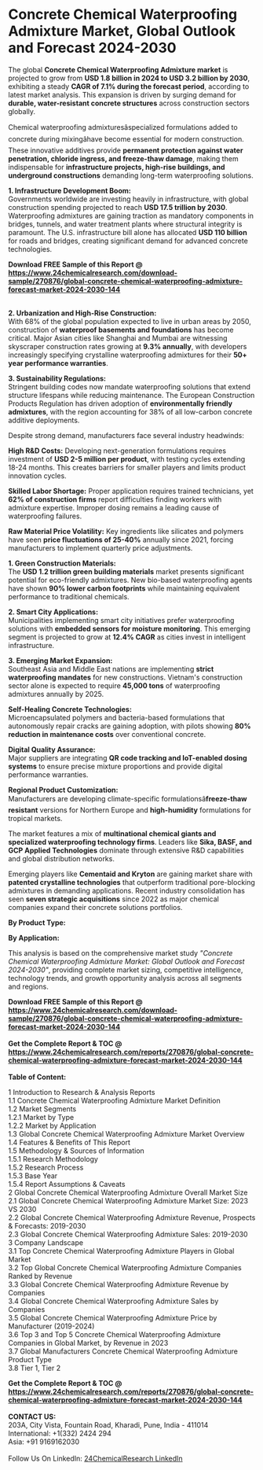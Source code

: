 <h1>Concrete Chemical Waterproofing Admixture Market, Global Outlook and Forecast 2024-2030</h1><p>The global <strong>Concrete Chemical Waterproofing Admixture market</strong> is projected to grow from <strong>USD 1.8 billion in 2024 to USD 3.2 billion by 2030</strong>, exhibiting a steady <strong>CAGR of 7.1% during the forecast period</strong>, according to latest market analysis. This expansion is driven by surging demand for <strong>durable, water-resistant concrete structures</strong> across construction sectors globally.</p><p>Chemical waterproofing admixturesâspecialized formulations added to concrete during mixingâhave become essential for modern construction. These innovative additives provide <strong>permanent protection against water penetration, chloride ingress, and freeze-thaw damage</strong>, making them indispensable for <strong>infrastructure projects, high-rise buildings, and underground constructions</strong> demanding long-term waterproofing solutions.</p><p><strong>1. Infrastructure Development Boom:</strong><br>
Governments worldwide are investing heavily in infrastructure, with global construction spending projected to reach <strong>USD 17.5 trillion by 2030</strong>. Waterproofing admixtures are gaining traction as mandatory components in bridges, tunnels, and water treatment plants where structural integrity is paramount. The U.S. infrastructure bill alone has allocated <strong>USD 110 billion</strong> for roads and bridges, creating significant demand for advanced concrete technologies.</p><div><b>Download FREE Sample of this Report @ 
            <a href="https://www.24chemicalresearch.com/download-sample/270876/global-concrete-chemical-waterproofing-admixture-forecast-market-2024-2030-144">
            https://www.24chemicalresearch.com/download-sample/270876/global-concrete-chemical-waterproofing-admixture-forecast-market-2024-2030-144</a></b></div><br><p><strong>2. Urbanization and High-Rise Construction:</strong><br>
With 68% of the global population expected to live in urban areas by 2050, construction of <strong>waterproof basements and foundations</strong> has become critical. Major Asian cities like Shanghai and Mumbai are witnessing skyscraper construction rates growing at <strong>9.3% annually</strong>, with developers increasingly specifying crystalline waterproofing admixtures for their <strong>50+ year performance warranties</strong>.</p><p><strong>3. Sustainability Regulations:</strong><br>
Stringent building codes now mandate waterproofing solutions that extend structure lifespans while reducing maintenance. The European Construction Products Regulation has driven adoption of <strong>environmentally friendly admixtures</strong>, with the region accounting for 38% of all low-carbon concrete additive deployments.</p><p>Despite strong demand, manufacturers face several industry headwinds:</p><p><strong>High R&amp;D Costs:</strong> Developing next-generation formulations requires investment of <strong>USD 2-5 million per product</strong>, with testing cycles extending 18-24 months. This creates barriers for smaller players and limits product innovation cycles.</p><p><strong>Skilled Labor Shortage:</strong> Proper application requires trained technicians, yet <strong>62% of construction firms</strong> report difficulties finding workers with admixture expertise. Improper dosing remains a leading cause of waterproofing failures.</p><p><strong>Raw Material Price Volatility:</strong> Key ingredients like silicates and polymers have seen <strong>price fluctuations of 25-40%</strong> annually since 2021, forcing manufacturers to implement quarterly price adjustments.</p><p><strong>1. Green Construction Materials:</strong><br>
The <strong>USD 1.2 trillion green building materials</strong> market presents significant potential for eco-friendly admixtures. New bio-based waterproofing agents have shown <strong>90% lower carbon footprints</strong> while maintaining equivalent performance to traditional chemicals.</p><p><strong>2. Smart City Applications:</strong><br>
Municipalities implementing smart city initiatives prefer waterproofing solutions with <strong>embedded sensors for moisture monitoring</strong>. This emerging segment is projected to grow at <strong>12.4% CAGR</strong> as cities invest in intelligent infrastructure.</p><p><strong>3. Emerging Market Expansion:</strong><br>
Southeast Asia and Middle East nations are implementing <strong>strict waterproofing mandates</strong> for new constructions. Vietnam's construction sector alone is expected to require <strong>45,000 tons</strong> of waterproofing admixtures annually by 2025.</p><p><strong>Self-Healing Concrete Technologies:</strong><br>
	Microencapsulated polymers and bacteria-based formulations that autonomously repair cracks are gaining adoption, with pilots showing <strong>80% reduction in maintenance costs</strong> over conventional concrete.</p><p><strong>Digital Quality Assurance:</strong><br>
	Major suppliers are integrating <strong>QR code tracking and IoT-enabled dosing systems</strong> to ensure precise mixture proportions and provide digital performance warranties.</p><p><strong>Regional Product Customization:</strong><br>
	Manufacturers are developing climate-specific formulationsâ<strong>freeze-thaw resistant</strong> versions for Northern Europe and <strong>high-humidity</strong> formulations for tropical markets.</p><p>The market features a mix of <strong>multinational chemical giants and specialized waterproofing technology firms</strong>. Leaders like <strong>Sika, BASF, and GCP Applied Technologies</strong> dominate through extensive R&amp;D capabilities and global distribution networks.</p><p>Emerging players like <strong>Cementaid and Kryton</strong> are gaining market share with <strong>patented crystalline technologies</strong> that outperform traditional pore-blocking admixtures in demanding applications. Recent industry consolidation has seen <strong>seven strategic acquisitions</strong> since 2022 as major chemical companies expand their concrete solutions portfolios.</p><p><strong>By Product Type:</strong></p><p><strong>By Application:</strong></p><p>This analysis is based on the comprehensive market study <em>"Concrete Chemical Waterproofing Admixture Market: Global Outlook and Forecast 2024-2030"</em>, providing complete market sizing, competitive intelligence, technology trends, and growth opportunity analysis across all segments and regions.</p><div><b>Download FREE Sample of this Report @ 
            <a href="https://www.24chemicalresearch.com/download-sample/270876/global-concrete-chemical-waterproofing-admixture-forecast-market-2024-2030-144">
            https://www.24chemicalresearch.com/download-sample/270876/global-concrete-chemical-waterproofing-admixture-forecast-market-2024-2030-144</a></b></div><br><div><b>Get the Complete Report & TOC @ 
            <a href="https://www.24chemicalresearch.com/reports/270876/global-concrete-chemical-waterproofing-admixture-forecast-market-2024-2030-144">
            https://www.24chemicalresearch.com/reports/270876/global-concrete-chemical-waterproofing-admixture-forecast-market-2024-2030-144</a></b></div><br>
            <b>Table of Content:</b><p>1 Introduction to Research & Analysis Reports<br />
    1.1 Concrete Chemical Waterproofing Admixture Market Definition<br />
    1.2 Market Segments<br />
        1.2.1 Market by Type<br />
        1.2.2 Market by Application<br />
    1.3 Global Concrete Chemical Waterproofing Admixture Market Overview<br />
    1.4 Features & Benefits of This Report<br />
    1.5 Methodology & Sources of Information<br />
        1.5.1 Research Methodology<br />
        1.5.2 Research Process<br />
        1.5.3 Base Year<br />
        1.5.4 Report Assumptions & Caveats<br />
2 Global Concrete Chemical Waterproofing Admixture Overall Market Size<br />
    2.1 Global Concrete Chemical Waterproofing Admixture Market Size: 2023 VS 2030<br />
    2.2 Global Concrete Chemical Waterproofing Admixture Revenue, Prospects & Forecasts: 2019-2030<br />
    2.3 Global Concrete Chemical Waterproofing Admixture Sales: 2019-2030<br />
3 Company Landscape<br />
    3.1 Top Concrete Chemical Waterproofing Admixture Players in Global Market<br />
    3.2 Top Global Concrete Chemical Waterproofing Admixture Companies Ranked by Revenue<br />
    3.3 Global Concrete Chemical Waterproofing Admixture Revenue by Companies<br />
    3.4 Global Concrete Chemical Waterproofing Admixture Sales by Companies<br />
    3.5 Global Concrete Chemical Waterproofing Admixture Price by Manufacturer (2019-2024)<br />
    3.6 Top 3 and Top 5 Concrete Chemical Waterproofing Admixture Companies in Global Market, by Revenue in 2023<br />
    3.7 Global Manufacturers Concrete Chemical Waterproofing Admixture Product Type<br />
    3.8 Tier 1, Tier 2</p><div><b>Get the Complete Report & TOC @ 
            <a href="https://www.24chemicalresearch.com/reports/270876/global-concrete-chemical-waterproofing-admixture-forecast-market-2024-2030-144">
            https://www.24chemicalresearch.com/reports/270876/global-concrete-chemical-waterproofing-admixture-forecast-market-2024-2030-144</a></b></div><br><b>CONTACT US:</b><br>
            203A, City Vista, Fountain Road, Kharadi, Pune, India - 411014<br>
            International: +1(332) 2424 294<br>
            Asia: +91 9169162030 <br><br>
            Follow Us On LinkedIn: <a href="https://www.linkedin.com/company/24chemicalresearch/">24ChemicalResearch LinkedIn</a>